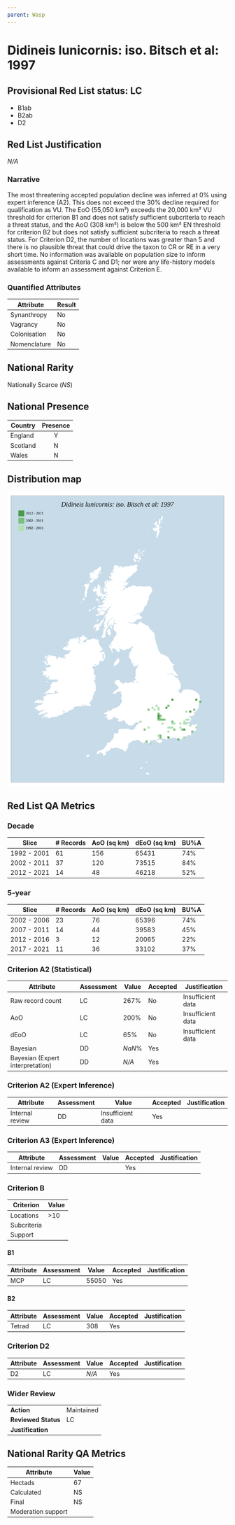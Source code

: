 ```yaml
---
parent: Wasp
---
```


# Didineis lunicornis: iso. Bitsch et al: 1997

## Provisional Red List status: LC
- B1ab
- B2ab
- D2

## Red List Justification
*N/A*

### Narrative


The most threatening accepted population decline was inferred at 0% using expert inference (A2). This does not exceed the 30% decline required for qualification as VU. The EoO (55,050 km²) exceeds the 20,000 km² VU threshold for criterion B1 and does not satisfy sufficient subcriteria to reach a threat status, and the AoO (308 km²) is below the 500 km² EN threshold for criterion B2 but does not satisfy sufficient subcriteria to reach a threat status. For Criterion D2, the number of locations was greater than 5 and there is no plausible threat that could drive the taxon to CR or RE in a very short time. No information was available on population size to inform assessments against Criteria C and D1; nor were any life-history models available to inform an assessment against Criterion E.

### Quantified Attributes
|Attribute|Result|
|---|---|
|Synanthropy|No|
|Vagrancy|No|
|Colonisation|No|
|Nomenclature|No|


## National Rarity
Nationally Scarce (*NS*)

## National Presence
|Country|Presence
|---|:-:|
|England|Y|
|Scotland|N|
|Wales|N|


## Distribution map
![](../map/658.svg)

## Red List QA Metrics
### Decade
| Slice | # Records | AoO (sq km) | dEoO (sq km) |BU%A |
|---|---|---|---|---|
|1992 - 2001|61|156|65431|74%|
|2002 - 2011|37|120|73515|84%|
|2012 - 2021|14|48|46218|52%|

### 5-year
| Slice | # Records | AoO (sq km) | dEoO (sq km) |BU%A |
|---|---|---|---|---|
|2002 - 2006|23|76|65396|74%|
|2007 - 2011|14|44|39583|45%|
|2012 - 2016|3|12|20065|22%|
|2017 - 2021|11|36|33102|37%|

### Criterion A2 (Statistical)
|Attribute|Assessment|Value|Accepted|Justification
|---|---|---|---|---|
|Raw record count|LC|267%|No|Insufficient data|
|AoO|LC|200%|No|Insufficient data|
|dEoO|LC|65%|No|Insufficient data|
|Bayesian|DD|*NaN*%|Yes||
|Bayesian (Expert interpretation)|DD|*N/A*|Yes||

### Criterion A2 (Expert Inference)
|Attribute|Assessment|Value|Accepted|Justification
|---|---|---|---|---|
|Internal review|DD|Insufficient data|Yes||

### Criterion A3 (Expert Inference)
|Attribute|Assessment|Value|Accepted|Justification
|---|---|---|---|---|
|Internal review|DD||Yes||

### Criterion B
|Criterion| Value|
|---|---|
|Locations|>10|
|Subcriteria||
|Support||

#### B1
|Attribute|Assessment|Value|Accepted|Justification
|---|---|---|---|---|
|MCP|LC|55050|Yes||

#### B2
|Attribute|Assessment|Value|Accepted|Justification
|---|---|---|---|---|
|Tetrad|LC|308|Yes||

### Criterion D2
|Attribute|Assessment|Value|Accepted|Justification
|---|---|---|---|---|
|D2|LC|*N/A*|Yes||

### Wider Review
|  |  |
|---|---|
|**Action**|Maintained|
|**Reviewed Status**|LC|
|**Justification**||

## National Rarity QA Metrics
|Attribute|Value|
|---|---|
|Hectads|67|
|Calculated|NS|
|Final|NS|
|Moderation support||
